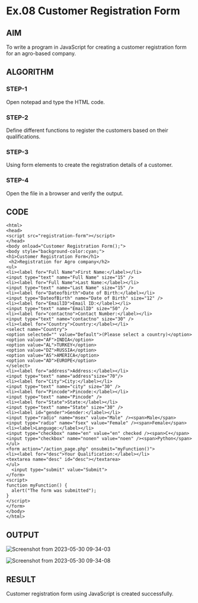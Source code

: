 # Ex.08 Customer Registration Form
## AIM
  To write a program in JavaScript for creating a customer registration form for an agro-based company.

## ALGORITHM
### STEP-1
  Open notepad and type the HTML code.

### STEP-2
  Define different functions to register the customers based on their qualifications.

### STEP-3
  Using form elements to create the registration details of a customer.

### STEP-4
  Open the file in a browser and verify the output.
  
## CODE
```
<html>
<head>
<script src="registration-form"></script>
</head>
<body onload="Customer Registration Form();">
<body style="background-color:cyan;">
<h1>Customer Registration Form</h1>
 <h2>Registration for Agro company</h2>
<ul>
<li><label for="Full Name">First Name:</label></li>
<input type="text" name="Full Name" size="15" />
<li><label for="Full Name">Last Name:</label></li>
<input type="text" name="Last Name" size="15" />
<li><label for="Dateofbirth">Date of Birth:</label></li>
<input type="DateofBirth" name="Date of Birth" size="12" />
<li><label for="EmailID">Email ID:</label></li>
<input type="text" name="EmailID" size="50" />
<li><label for="contactno">Contact Number:</label></li>
<input type="text" name="contactno" size="30" />
<li><label for="Country">Country:</label></li>
<select name="Country">
<option selected="" value="Default">(Please select a country)</option>
<option value="AF">INDIA</option>
<option value="AL">TURKEY</option>
<option value="DZ">RUSSIA</option>
<option value="AS">AMERICA</option>
<option value="AD">EUROPE</option>
</select>
<li><label for="address">Address:</label></li>
<input type="text" name="address"size="70"/>
<li><label for="City">City:</label></li>
<input type="text" name="city" size="30" />
<li><label for="Pincode">Pincode:</label></li>
<input type="text" name="Pincode" />
<li><label for="State">State:</label></li>
<input type="text" name="State" size="30" />
<li><label id="gender">Gender:</label></li>
<input type="radio" name="msex" value="Male" /><span>Male</span>
<input type="radio" name="fsex" value="Female" /><span>Female</span>
<li><label>Language:</label></li>
<input type="checkbox" name="en" value="en" checked /><span>C+</span>
<input type="checkbox" name="nonen" value="noen" /><span>Python</span>
</ul>
<form action="/action_page.php" onsubmit="myFunction()">
<li><label for="desc">Your Qualification:</label></li>
<textarea name="desc" id="desc"></textarea>
</ul>
  <input type="submit" value="Submit">
</form>
<script>
function myFunction() {
  alert("The form was submitted");
}
</script>
</form>
</body>
</html>
```


## OUTPUT
![Screenshot from 2023-05-30 09-34-03](https://github.com/sandysanth7/EX08_Web-Design/assets/127816678/7c21886f-9f4a-4fa3-9397-8e168a461431)

![Screenshot from 2023-05-30 09-34-08](https://github.com/sandysanth7/EX08_Web-Design/assets/127816678/ff79da94-b4e7-4380-a573-3637d9eefd89)

## RESULT
  Customer registration form using JavaScript is created successfully.
